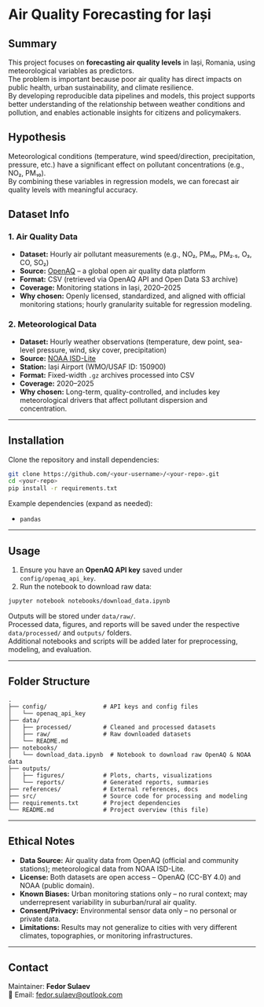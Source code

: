 # Air Quality Forecasting for Iași

## Summary
This project focuses on **forecasting air quality levels** in Iași, Romania, using meteorological variables as predictors.  
The problem is important because poor air quality has direct impacts on public health, urban sustainability, and climate resilience.  
By developing reproducible data pipelines and models, this project supports better understanding of the relationship between weather conditions and pollution, and enables actionable insights for citizens and policymakers.

## Hypothesis
Meteorological conditions (temperature, wind speed/direction, precipitation, pressure, etc.) have a significant effect on pollutant concentrations (e.g., NO₂, PM₁₀).  
By combining these variables in regression models, we can forecast air quality levels with meaningful accuracy.

## Dataset Info
### 1. Air Quality Data
- **Dataset:** Hourly air pollutant measurements (e.g., NO₂, PM₁₀, PM₂.₅, O₃, CO, SO₂)  
- **Source:** [OpenAQ](https://openaq.org/) – a global open air quality data platform  
- **Format:** CSV (retrieved via OpenAQ API and Open Data S3 archive)  
- **Coverage:** Monitoring stations in Iași, 2020–2025  
- **Why chosen:** Openly licensed, standardized, and aligned with official monitoring stations; hourly granularity suitable for regression modeling.

### 2. Meteorological Data
- **Dataset:** Hourly weather observations (temperature, dew point, sea-level pressure, wind, sky cover, precipitation)  
- **Source:** [NOAA ISD-Lite](https://www.ncei.noaa.gov/products/land-based-station/integrated-surface-database)  
- **Station:** Iași Airport (WMO/USAF ID: 150900)  
- **Format:** Fixed-width `.gz` archives processed into CSV  
- **Coverage:** 2020–2025  
- **Why chosen:** Long-term, quality-controlled, and includes key meteorological drivers that affect pollutant dispersion and concentration.

---

## Installation
Clone the repository and install dependencies:

```bash
git clone https://github.com/<your-username>/<your-repo>.git
cd <your-repo>
pip install -r requirements.txt
```

Example dependencies (expand as needed):
- `pandas`

---

## Usage
1. Ensure you have an **OpenAQ API key** saved under `config/openaq_api_key`.  
2. Run the notebook to download raw data:

```bash
jupyter notebook notebooks/download_data.ipynb
```

Outputs will be stored under `data/raw/`.  
Processed data, figures, and reports will be saved under the respective `data/processed/` and `outputs/` folders.  
Additional notebooks and scripts will be added later for preprocessing, modeling, and evaluation.

---

## Folder Structure
```
.
├── config/                # API keys and config files
│   └── openaq_api_key
├── data/
│   ├── processed/         # Cleaned and processed datasets
│   ├── raw/               # Raw downloaded datasets
│   └── README.md
├── notebooks/
│   └── download_data.ipynb  # Notebook to download raw OpenAQ & NOAA data
├── outputs/
│   ├── figures/           # Plots, charts, visualizations
│   └── reports/           # Generated reports, summaries
├── references/            # External references, docs
├── src/                   # Source code for processing and modeling
├── requirements.txt       # Project dependencies
└── README.md              # Project overview (this file)
```

---

## Ethical Notes
- **Data Source:** Air quality data from OpenAQ (official and community stations); meteorological data from NOAA ISD-Lite.  
- **License:** Both datasets are open access – OpenAQ (CC-BY 4.0) and NOAA (public domain).  
- **Known Biases:** Urban monitoring stations only – no rural context; may underrepresent variability in suburban/rural air quality.  
- **Consent/Privacy:** Environmental sensor data only – no personal or private data.  
- **Limitations:** Results may not generalize to cities with very different climates, topographies, or monitoring infrastructures.

---

## Contact
Maintainer: **Fedor Sulaev**  
📧 Email: <fedor.sulaev@outlook.com>
